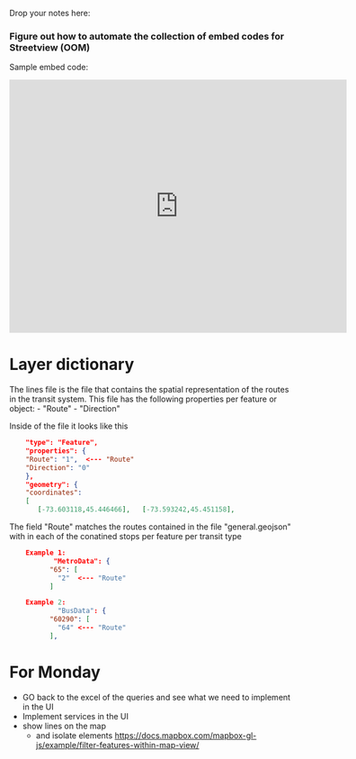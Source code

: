 Drop your notes here:

### Figure out how to automate the collection of embed codes for Streetview (OOM)
Sample embed code:
<iframe src="https://www.google.com/maps/embed?pb=!4v1674230436200!6m8!1m7!1sNqHRqKsEalobZHhpUMmOaQ!2m2!1d45.3919748033253!2d-75.7207963323827!3f329.2174!4f0!5f0.7820865974627469" width="600" height="450" style="border:0;"></iframe>

# Layer dictionary 

The lines file is the file that contains the spatial representation of the routes in the transit system.
This file has the following properties per feature or object:
    - "Route"
    - "Direction"

Inside of the file it looks like this 

``` json
    "type": "Feature",
    "properties": {
    "Route": "1",  <--- "Route"
    "Direction": "0"
    },
    "geometry": {
    "coordinates": 
    [
       [-73.603118,45.446466],   [-73.593242,45.451158], 

```



The field "Route" matches the routes contained in the file "general.geojson" with in each of the conatined stops per feature per transit type

``` json
    Example 1:
           "MetroData": {
          "65": [
            "2"  <--- "Route"
          ] 

    Example 2:
            "BusData": {
          "60290": [
            "64" <--- "Route"
          ],
```



# For Monday 
- GO back to the excel of the queries and see what we need to implement in the UI
- Implement services in the UI
- show lines on the map
  - and isolate elements https://docs.mapbox.com/mapbox-gl-js/example/filter-features-within-map-view/
